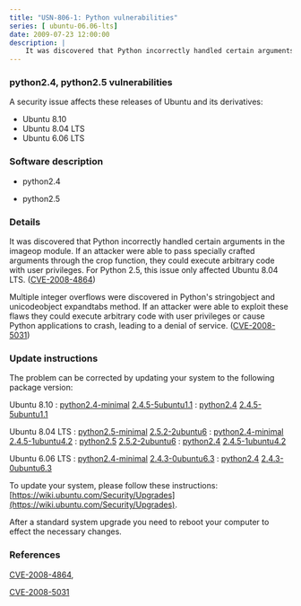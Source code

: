 ```yaml
---
title: "USN-806-1: Python vulnerabilities"
series: [ ubuntu-06.06-lts]
date: 2009-07-23 12:00:00
description: |
    It was discovered that Python incorrectly handled certain arguments in the imageop module. If an attacker were able to pass specially crafted arguments through the crop function, they could execute arbitrary code with user privileges. For Python 2.5, this issue only affected Ubuntu 8.04 LTS. ([CVE-2008-4864](http://people.ubuntu.com/~ubuntu-security/cve/CVE-2008-4864))
--- 
```

 
### python2.4, python2.5 vulnerabilities

A security issue affects these releases of Ubuntu and its derivatives:

* Ubuntu 8.10
* Ubuntu 8.04 LTS
* Ubuntu 6.06 LTS

### Software description

* python2.4 

* python2.5 

### Details

It was discovered that Python incorrectly handled certain arguments in the imageop module. If an attacker were able to pass specially crafted arguments through the crop function, they could execute arbitrary code with user privileges. For Python 2.5, this issue only affected Ubuntu 8.04 LTS. ([CVE-2008-4864](http://people.ubuntu.com/~ubuntu-security/cve/CVE-2008-4864))

Multiple integer overflows were discovered in Python&#39;s stringobject and unicodeobject expandtabs method. If an attacker were able to exploit these flaws they could execute arbitrary code with user privileges or cause Python applications to crash, leading to a denial of service. ([CVE-2008-5031](http://people.ubuntu.com/~ubuntu-security/cve/CVE-2008-5031)) 

### Update instructions

The problem can be corrected by updating your system to the following package version:

Ubuntu 8.10
 : [python2.4-minimal](https://launchpad.net/ubuntu/+source/python2.4) <span> [2.4.5-5ubuntu1.1](https://launchpad.net/ubuntu/+source/python2.4/2.4.5-5ubuntu1.1) </span> 
 : [python2.4](https://launchpad.net/ubuntu/+source/python2.4) <span> [2.4.5-5ubuntu1.1](https://launchpad.net/ubuntu/+source/python2.4/2.4.5-5ubuntu1.1) </span> 

Ubuntu 8.04 LTS
 : [python2.5-minimal](https://launchpad.net/ubuntu/+source/python2.5) <span> [2.5.2-2ubuntu6](https://launchpad.net/ubuntu/+source/python2.5/2.5.2-2ubuntu6) </span> 
 : [python2.4-minimal](https://launchpad.net/ubuntu/+source/python2.4) <span> [2.4.5-1ubuntu4.2](https://launchpad.net/ubuntu/+source/python2.4/2.4.5-1ubuntu4.2) </span> 
 : [python2.5](https://launchpad.net/ubuntu/+source/python2.5) <span> [2.5.2-2ubuntu6](https://launchpad.net/ubuntu/+source/python2.5/2.5.2-2ubuntu6) </span> 
 : [python2.4](https://launchpad.net/ubuntu/+source/python2.4) <span> [2.4.5-1ubuntu4.2](https://launchpad.net/ubuntu/+source/python2.4/2.4.5-1ubuntu4.2) </span> 

Ubuntu 6.06 LTS
 : [python2.4-minimal](https://launchpad.net/ubuntu/+source/python2.4) <span> [2.4.3-0ubuntu6.3](https://launchpad.net/ubuntu/+source/python2.4/2.4.3-0ubuntu6.3) </span> 
 : [python2.4](https://launchpad.net/ubuntu/+source/python2.4) <span> [2.4.3-0ubuntu6.3](https://launchpad.net/ubuntu/+source/python2.4/2.4.3-0ubuntu6.3) </span> 

To update your system, please follow these instructions: [https://wiki.ubuntu.com/Security/Upgrades](https://wiki.ubuntu.com/Security/Upgrades).

After a standard system upgrade you need to reboot your computer to effect the necessary changes. 

### References

 [CVE-2008-4864](http://people.ubuntu.com/~ubuntu-security/cve/CVE-2008-4864), 

 [CVE-2008-5031](http://people.ubuntu.com/~ubuntu-security/cve/CVE-2008-5031)
 
